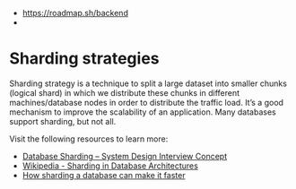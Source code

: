 

- https://roadmap.sh/backend
- 

# Sharding strategies

Sharding strategy is a technique to split a large dataset into  smaller chunks (logical shard) in which we distribute these chunks in  different machines/database nodes in order to distribute the traffic  load. It’s a good mechanism to improve the scalability of an  application. Many databases support sharding, but not all.

Visit the following resources to learn more:

- [Database Sharding – System Design Interview Concept](https://www.geeksforgeeks.org/database-sharding-a-system-design-concept/)
- [Wikipedia - Sharding in Database Architectures](https://en.wikipedia.org/wiki/Shard_(database_architecture))
- [How sharding a database can make it faster](https://stackoverflow.blog/2022/03/14/how-sharding-a-database-can-make-it-faster/)